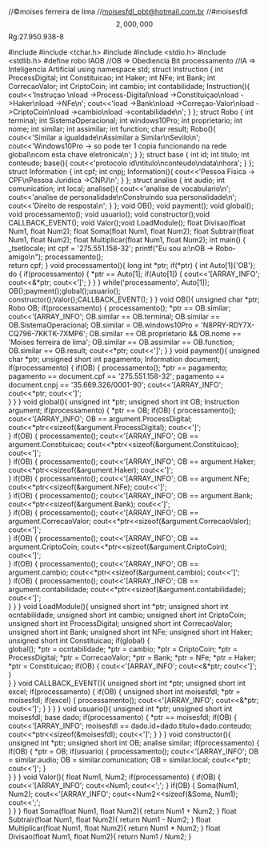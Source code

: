 //©moises ferreira de lima
//moisesfdl_pbt@hotmail.com.br
//#moisesfdl$$2,000,000$$Rg:27.950.938-8

#include <iostream>
#include <tchar.h>
#include <iomanip>
#include <stdio.h>
#include <stdlib.h>
#define robo IAOB
//OB => Obediencia Bit processamento 
//IA => Inteligencia Artificial
using namespace std;
struct Instruction
{
		int ProcessDigital;
		int Constituicao;
		int Haker;
		int NFe;
		int Bank;
		int CorrecaoValor;
		int CriptoCoin;
		int cambio;
		int contabilidade;
		Instruction(){
		cout<<'Instruçao \nload ->Process-Digital\nload ->Constituiçao\nload ->Haker\nload ->NFe\n';
		cout<<'load ->Bank\nload ->Correçao-Valor\nload ->CriptoCoin\nload ->cambio\nload ->contabilidade\n';
		}
};
struct Robo
{
	int terminal;
	int SistemaOperacional;
	int windows10Pro;
	int proprietario;
	int nome;
	int similar;
	int assimilar;
	int function;
	char result;
	Robo(){
		cout<<'Similar a igualdade\nAssimilar a Similar\nSevilo\n';
		cout<<'Windows10Pro -> so pode ter 1 copia funcionando na rede global\ncom esta chave eletronica\n';
	}
};
struct base
{
	int id;
	int titulo;
	int conteudo;
	base(){
		cout<<'protocolo id\ntitulo\nconteudo\ndata\nhora';
	}
};
struct Information
{
	int cpf;
	int cnpj;
	Information(){
		cout<<'Pessoa Fisica -> CPF\nPessoa Juridica ->CNPJ\n';
	}
};
struct analise
{
	int audio;
	int comunication;
	int local;
	analise(){
		cout<<'analise de vocabulario\n';
		cout<<'analise de personalidade\nConstruindo sua personalidade\n';
		cout<<'Direito de resposta\n';
	}
};
void OB();
void payment();
void global();
void processamento();
void usuario();
void constructor();void CALLBACK_EVENT();
void Valor();void LoadModule();
float Divisao(float Num1, float Num2);
float Soma(float Num1, float Num2);
float Subtrair(float Num1, float Num2);
float Multiplicar(float Num1, float Num2);
int main()
{
	_tsetlocale;
		int cpf = '275.551.158-32';
		printf("Eu sou a:\nOB -> Robo-amigo\n");
		processamento();	
		return cpf;
}
void processamento(){
   	long int *ptr;
   	if(*ptr)
	{
	int Auto[1]{'OB'};	
	do
	{
	if(processamento)
	{
		*ptr == Auto[1];
		if(Auto[1])
		{
		cout<<'[ARRAY_INFO';
		cout<<&*ptr;
		cout<<']';
		}
	}
	} while('processamento', Auto[1]);
	OB();payment();global();usuario();
	constructor();Valor();CALLBACK_EVENT();
	}
}
void OB(){
	unsigned char *ptr;
	Robo OB;
	if(processamento)
	{
		processamento();
		*ptr == OB.similar;
		cout<<'[ARRAY_INFO';
		OB.similar == OB.terminal;
		OB.similar == OB.SistemaOperacional;
		OB.similar = OB.windows10Pro = 'N8PRY-RDY7X-CQ796-7KKTK-7XMP6';
		OB.similar == OB.proprietario && OB.nome == 'Moises ferreira de lima';
		OB.similar == OB.assimilar == OB.function;
		OB.similar == OB.result;
		cout<<*ptr;	
		cout<<']';
}
}
void payment(){
	unsigned char *ptr;
	unsigned short int pagamento;
	Information document;
	if(processamento)
	{
		if(OB)
		{
			processamento();
			*ptr == pagamento;
			pagamento == document.cpf == '275.551.158-32';
			pagamento == document.cnpj == '35.669.326/0001-90';
		cout<<'[ARRAY_INFO';
		cout<<*ptr;
		cout<<']';	
		}
	}
}
void global(){
	unsigned int *ptr;
	unsigned short int OB;
	Instruction argument;
	if(processamento)
	{
		*ptr == OB;
		if(OB)
		{
			processamento();
			cout<<'[ARRAY_INFO';
			OB == argument.ProcessDigital;
			cout<<*ptr<<sizeof(&argument.ProcessDigital);
			cout<<']';	  		
		}
		if(OB)
		{
			processamento();
			cout<<'[ARRAY_INFO';
			OB == argument.Constituicao;
			cout<<*ptr<<sizeof(&argument.Constituicao);
			cout<<']';	  		
		}
		if(OB)
		{
			processamento();
			cout<<'[ARRAY_INFO';
			OB == argument.Haker;
			cout<<*ptr<<sizeof(&argument.Haker);
			cout<<']';	  		
		}
		if(OB)
		{
			processamento();
			cout<<'[ARRAY_INFO';
			OB == argument.NFe;
			cout<<*ptr<<sizeof(&argument.NFe);
			cout<<']';	  		
		}
		if(OB)
		{
			processamento();
			cout<<'[ARRAY_INFO';
			OB == argument.Bank;
			cout<<*ptr<<sizeof(&argument.Bank);
			cout<<']';	  		
		}
		if(OB)
		{
			processamento();
			cout<<'[ARRAY_INFO';
			OB == argument.CorrecaoValor;
			cout<<*ptr<<sizeof(&argument.CorrecaoValor);
			cout<<']';	  		
		}
		if(OB)
		{
			processamento();
			cout<<'[ARRAY_INFO';
			OB == argument.CriptoCoin;
			cout<<*ptr<<sizeof(&argument.CriptoCoin);
			cout<<']';	  		
		}
		if(OB)
		{
			processamento();
			cout<<'[ARRAY_INFO';
			OB == argument.cambio;
			cout<<*ptr<<sizeof(&argument.cambio);
			cout<<']';	  		
		}
		if(OB)
		{
			processamento();
			cout<<'[ARRAY_INFO';
			OB == argument.contabilidade;
			cout<<*ptr<<sizeof(&argument.contabilidade);
			cout<<']';	  		
		}
	}
}
void LoadModule(){
	unsigned short int *ptr;
	unsigned short int ocntabilidade;
	unsigned short int cambio;
	unsigned short int CriptoCoin;
	unsigned short int ProcessDigital;
	unsigned short int CorrecaoValor;
	unsigned short int Bank;
	unsigned short int NFe;
	unsigned short int Haker;
	unsigned short int Constituicao;
	if(global)
	{	
		global();
		*ptr = ocntabilidade;
		*ptr = cambio;
		*ptr = CriptoCoin;
		*ptr = ProcessDigital;
		*ptr = CorrecaoValor;
		*ptr = Bank;
		*ptr = NFe;
		*ptr = Haker;
		*ptr = Constituicao;
		if(OB)
		{
			cout<<'[ARRAY_INFO';
			cout<<&*ptr;
			cout<<']';
		}		
	}
}
void CALLBACK_EVENT(){
	unsigned short int *ptr;
	unsigned short int excel;
	if(processamento)
	{
		if(OB)
		{
			unsigned short int moisesfdl;
			*ptr = moisesfdl;
			if(excel)
			{
				processamento();
				cout<<'[ARRAY_INFO';
				cout<<&*ptr;
				cout<<']';
			}
		}
	}
}
void usuario(){
	unsigned int *ptr;
	unsigned short int moisesfdl;
	base dado;
	if(processamento)
	{
		*ptr == moisesfdl;
		if(OB)
		{
			  cout<<'[ARRAY_INFO';
			  moisesfdl == dado.id+dado.titulo+dado.conteudo;
			  cout<<*ptr<<sizeof(&moisesfdl);
			  cout<<']';
		  }
	}
}
void constructor(){
	unsigned int *ptr;
	unsigned short int OB;
	analise similar;
	if(processamento)
	{
		if(OB)
		{
			*ptr = OB;
			if(usuario)
			{
				processamento();
				cout<<'[ARRAY_INFO';
				OB = similar.audio;
				OB = similar.comunication;
				OB = similar.local;
				cout<<*ptr;
				cout<<']';
			}	
		}
	}
}
void Valor(){
	float Num1, Num2;
	if(processamento)
	{
		if(OB)
		{
			cout<<'[ARRAY_INFO';
			cout<<Num1;
			cout<<';';
		}
		if(OB)
		{
			Soma(Num1, Num2);
			cout<<'[ARRAY_INFO';
			cout<<Num2<<sizeof(&Soma, Num1);
			cout<<';';	
		}
	}
}
 float Soma(float Num1, float Num2){
	return Num1 + Num2;
}
 float Subtrair(float Num1, float Num2){
	return Num1 - Num2;
}
 float Multiplicar(float Num1, float Num2){
	return Num1 * Num2;
}
 float Divisao(float Num1, float Num2){
	return Num1 / Num2;
}

